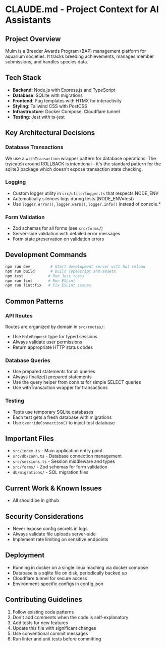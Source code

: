 # CLAUDE.md - Project Context for AI Assistants

## Project Overview
Mulm is a Breeder Awards Program (BAP) management platform for aquarium societies. It tracks breeding achievements, manages member submissions, and handles species data.

## Tech Stack
- **Backend**: Node.js with Express.js and TypeScript
- **Database**: SQLite with migrations
- **Frontend**: Pug templates with HTMX for interactivity
- **Styling**: Tailwind CSS with PostCSS
- **Infrastructure**: Docker Compose, Cloudflare tunnel
- **Testing**: Jest with ts-jest

## Key Architectural Decisions

### Database Transactions
We use a `withTransaction` wrapper pattern for database operations. The try/catch around ROLLBACK is intentional - it's the standard pattern for the sqlite3 package which doesn't expose transaction state checking.

### Logging
- Custom logger utility in `src/utils/logger.ts` that respects NODE_ENV
- Automatically silences logs during tests (NODE_ENV=test)
- Use `logger.error()`, `logger.warn()`, `logger.info()` instead of console.*

### Form Validation
- Zod schemas for all forms (see `src/forms/`)
- Server-side validation with detailed error messages
- Form state preservation on validation errors

## Development Commands
```bash
npm run dev         # Start development server with hot reload
npm run build       # Build TypeScript and assets
npm test           # Run Jest tests
npm run lint       # Run ESLint
npm run lint:fix   # Fix ESLint issues
```

## Common Patterns

### API Routes
Routes are organized by domain in `src/routes/`:
- Use `MulmRequest` type for typed sessions
- Always validate user permissions
- Return appropriate HTTP status codes

### Database Queries
- Use prepared statements for all queries
- Always finalize() prepared statements
- Use the query helper from conn.ts for simple SELECT queries
- Use withTransaction wrapper for transactions

### Testing
- Tests use temporary SQLite databases
- Each test gets a fresh database with migrations
- Use `overrideConnection()` to inject test database

## Important Files
- `src/index.ts` - Main application entry point
- `src/db/conn.ts` - Database connection management
- `src/sessions.ts` - Session middleware and types
- `src/forms/` - Zod schemas for form validation
- `db/migrations/` - SQL migration files

## Current Work & Known Issues
- All should be in github

## Security Considerations
- Never expose config secrets in logs
- Always validate file uploads server-side
- Implement rate limiting on sensitive endpoints

## Deployment
- Running in docker on a single linux maching via docker compose
- Database is a sqlite file on disk, periodically backed up
- Cloudflare tunnel for secure access
- Environment-specific configs in config.json

## Contributing Guidelines
1. Follow existing code patterns
2. Don't add comments when the code is self-explanatory
3. Add tests for new features
4. Update this file with significant changes
5. Use conventional commit messages
6. Run linter and unit tests before committing
